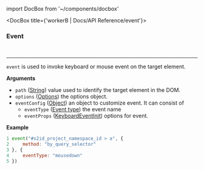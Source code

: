 import DocBox from '~/components/docbox'

<DocBox title={'workerB | Docs/API Reference/event'}>

### **Event**
<br/>
<hr/>

`event` is used to invoke keyboard or mouse event on the target element.

**Arguments**

-   `path` ([String](https://developer.mozilla.org/docs/Web/JavaScript/Reference/Global_Objects/String)) value used to identify the target element in the DOM.
-   `options` ([Options](#options)) the options object.
-   `eventConfig` ([Object](https://developer.mozilla.org/docs/Web/JavaScript/Reference/Global_Objects/Object)) an object to customize event. It can consist of 
    - `eventType` ([Event type](https://developer.mozilla.org/en-US/docs/Web/API/Event/type)) the event name
    - `eventProps` ([KeyboardEventInit](https://developer.mozilla.org/en-US/docs/Web/API/KeyboardEvent/KeyboardEvent)) options for event.

**Example**

```javascript
1 event("#s2id_project_namespace_id > a", {
2     method: "by_query_selector"
3 }, {
4     eventType: "mousedown"
5 })
```

</DocBox>